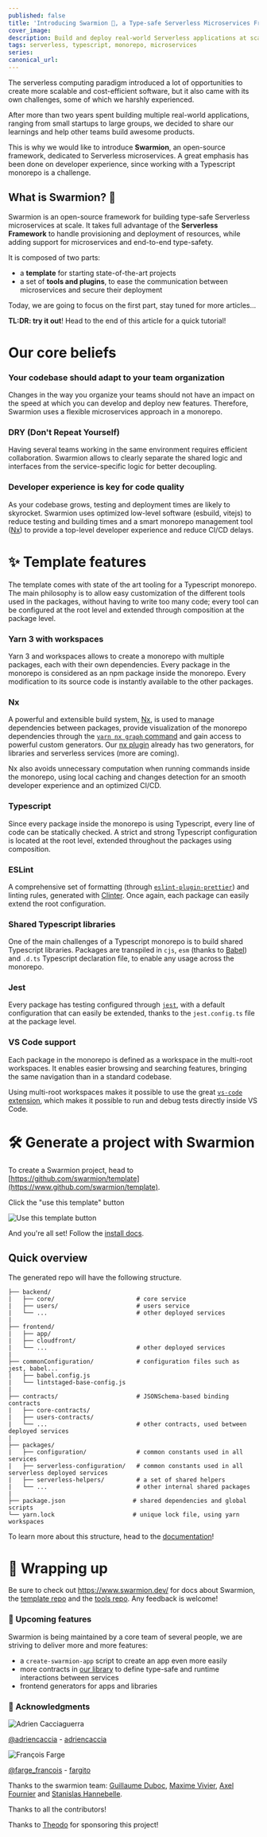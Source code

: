 ```yaml
---
published: false
title: 'Introducing Swarmion 🐝, a Type-safe Serverless Microservices Framework'
cover_image:
description: Build and deploy real-world Serverless applications at scale with Swarmion!
tags: serverless, typescript, monorepo, microservices
series:
canonical_url:
---
```


The serverless computing paradigm introduced a lot of opportunities to create more scalable and cost-efficient software, but it also came with its own challenges, some of which we harshly experienced.

After more than two years spent building multiple real-world applications, ranging from small startups to large groups, we decided to share our learnings and help other teams build awesome products.

This is why we would like to introduce **Swarmion**, an open-source framework, dedicated to Serverless microservices. A great emphasis has been done on developer experience, since working with a Typescript monorepo is a challenge.

## What is Swarmion? 🐝

Swarmion is an open-source framework for building type-safe Serverless microservices at scale. It takes full advantage of the **Serverless Framework** to handle provisioning and deployment of resources, while adding support for microservices and end-to-end type-safety.

It is composed of two parts:

- a **template** for starting state-of-the-art projects
- a set of **tools and plugins**, to ease the communication between microservices and secure their deployment

Today, we are going to focus on the first part, stay tuned for more articles...

**TL:DR: try it out**! Head to the end of this article for a quick tutorial!

# Our core beliefs

### Your codebase should adapt to your team organization

Changes in the way you organize your teams should not have an impact on the speed at which you can develop and deploy new features. Therefore, Swarmion uses a flexible microservices approach in a monorepo.

### DRY (Don't Repeat Yourself)

Having several teams working in the same environment requires efficient collaboration. Swarmion allows to clearly separate the shared logic and interfaces from the service-specific logic for better decoupling.

### Developer experience is key for code quality

As your codebase grows, testing and deployment times are likely to skyrocket. Swarmion uses optimized low-level software (esbuild, vitejs) to reduce testing and building times and a smart monorepo management tool ([Nx](https://nx.dev/)) to provide a top-level developer experience and reduce CI/CD delays.

# ✨ Template features

The template comes with state of the art tooling for a Typescript monorepo. The main philosophy is to allow easy customization of the different tools used in the packages, without having to write too many code; every tool can be configured at the root level and extended through composition at the package level.

### Yarn 3 with workspaces

Yarn 3 and workspaces allows to create a monorepo with multiple packages, each with their own dependencies. Every package in the monorepo is considered as an npm package inside the monorepo. Every modification to its source code is instantly available to the other packages.

### Nx

A powerful and extensible build system, [Nx](https://nx.dev), is used to manage dependencies between packages, provide visualization of the monorepo dependencies through the [`yarn nx graph` command](https://nx.dev/cli/dep-graph) and gain access to powerful custom generators. Our [nx plugin](https://www.swarmion.dev/docs/code-structure/nx-plugin) already has two generators, for libraries and serverless services (more are coming).

Nx also avoids unnecessary computation when running commands inside the monorepo, using local caching and changes detection for an smooth developer experience and an optimized CI/CD.

### Typescript

Since every package inside the monorepo is using Typescript, every line of code can be statically checked. A strict and strong Typescript configuration is located at the root level, extended throughout the packages using composition.

### ESLint

A comprehensive set of formatting (through [`eslint-plugin-prettier`](https://github.com/prettier/eslint-plugin-prettier)) and linting rules, generated with [Clinter](https://github.com/theodo/clinter). Once again, each package can easily extend the root configuration.

### Shared Typescript libraries

One of the main challenges of a Typescript monorepo is to build shared Typescript libraries. Packages are transpiled in `cjs`, `esm` (thanks to [Babel](https://babeljs.io/)) and `.d.ts` Typescript declaration file, to enable any usage across the monorepo.

### Jest

Every package has testing configured through [`jest`](https://jestjs.io/), with a default configuration that can easily be extended, thanks to the `jest.config.ts` file at the package level.

### VS Code support

Each package in the monorepo is defined as a workspace in the multi-root workspaces. It enables easier browsing and searching features, bringing the same navigation than in a standard codebase.

Using multi-root workspaces makes it possible to use the great [`vs-code` extension](https://github.com/jest-community/vscode-jest#how-to-use-the-extension-with-monorepo-projects), which makes it possible to run and debug tests directly inside VS Code.

# 🛠 Generate a project with Swarmion

To create a Swarmion project, head to [https://github.com/swarmion/template](https://www.github.com/swarmion/template).

Click the "use this template" button

![Use this template button](./static/use_this_template_button.png)

And you're all set! Follow the [install docs](https://www.swarmion.dev/docs/getting-started/installation).

## Quick overview

The generated repo will have the following structure.

```
├── backend/
|   ├── core/                       # core service
|   ├── users/                      # users service
|   └── ...                         # other deployed services
|
├── frontend/
|   ├── app/
|   ├── cloudfront/
|   └── ...                         # other deployed services
|
├── commonConfiguration/            # configuration files such as jest, babel...
|   ├── babel.config.js
|   └── lintstaged-base-config.js
|
├── contracts/                      # JSONSchema-based binding contracts
|   ├── core-contracts/
|   ├── users-contracts/
|   └── ...                         # other contracts, used between deployed services
|
├── packages/
|   ├── configuration/              # common constants used in all services
|   ├── serverless-configuration/   # common constants used in all serverless deployed services
|   ├── serverless-helpers/         # a set of shared helpers
|   └── ...                         # other internal shared packages
|
├── package.json                   # shared dependencies and global scripts
└── yarn.lock                      # unique lock file, using yarn workspaces

```

To learn more about this structure, head to the [documentation](https://www.swarmion.dev/docs/code-structure/monorepo)!

# 🎁 Wrapping up

Be sure to check out https://www.swarmion.dev/ for docs about Swarmion, the [template repo](https://github.com/swarmion/template) and the [tools repo](https://github.com/swarmion/swarmion). Any feedback is welcome!

### 🎄 Upcoming features

Swarmion is being maintained by a core team of several people, we are striving to deliver more and more features:

- a `create-swarmion-app` script to create an app even more easily
- more contracts in [our library](https://www.npmjs.com/package/@swarmion/serverless-contracts) to define type-safe and runtime interactions between services
- frontend generators for apps and libraries

### 🤝 Acknowledgments

![Adrien Cacciaguerra](./static/adrien.jpg)

[@adriencaccia](https://twitter.com/adriencaccia) - [adriencaccia](https://github.com/adriencaccia)

![François Farge](./static/francois.jpeg)

[@farge_francois](https://twitter.com/farge_francois) - [fargito](https://github.com/fargito)

Thanks to the swarmion team: [Guillaume Duboc](https://github.com/guillaumeduboc), [Maxime Vivier](https://github.com/MaximeVivier), [Axel Fournier](https://github.com/Sc0ra) and [Stanislas Hannebelle](https://github.com/StanHannebelle).

Thanks to all the contributors!

Thanks to [Theodo](https://www.theodo.fr/) for sponsoring this project!
